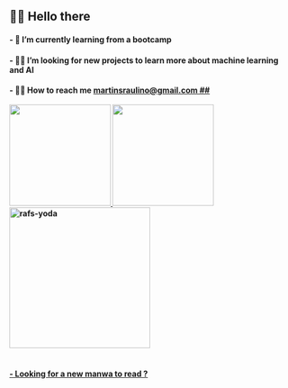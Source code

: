 
 <h2> 🐱‍🚀 Hello there 

<h4>- 🌱 I’m currently learning from a bootcamp
<h4>- 🐱‍💻 I’m looking for new projects to learn more about machine learning and AI
<h4>- 🐱‍👤 How to reach me  <a href="mailto:martinsraulino@gmail.com">martinsraulino@gmail.com
  ##
<div>
  <div style="display: inline_block"><br>
  <a href="https://github.com/Alphatyrant">
  <img height="180em" src="https://github-readme-stats.vercel.app/api?username=Alphatyrant&show_icons=true&theme=gotham&include_all_commits=true&count_private=true"/>
  <img height="180em" src="https://github-readme-stats.vercel.app/api/top-langs/?username=Alphatyrant&layout=compact&langs_count=7&theme=gotham"/>
  <img align="center"  alt="rafs-yoda" src="https://media.discordapp.net/attachments/855706938427834388/861781665504559105/03xbhgf1w7w51.gif" width="250">
  <div>
  <h4>  <br /><a align="right" href="https://leitor.net/manga/solo-leveling/170022/capitulo-1" > - Looking for a new manwa to read ?

    
##

